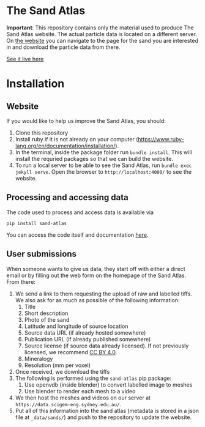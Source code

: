 # The Sand Atlas

**Important**: This repository contains only the material used to produce The Sand Atlas website. The actual particle data is located on a different server. On [the website](https://sand-atlas.scigem.com/) you can navigate to the page for the sand you are interested in and download the particle data from there.

[See it live here](https://sand-atlas.scigem.com/)

# Installation

## Website
If you would like to help us improve the Sand Atlas, you should:
1. Clone this repository
2. Install ruby if it is not already on your computer (https://www.ruby-lang.org/en/documentation/installation/).
3. In the terminal, inside the package folder run `bundle install`. This will install the requried packages so that we can build the website.
4. To run a local server to be able to see the Sand Atlas, run `bundle exec jekyll serve`. Open the browser to `http://localhost:4000/` to see the website.

## Processing and accessing data
The code used to process and access data is available via

```pip install sand-atlas```

You can access the code itself and documentation [here](https://github.com/scigem/sand-atlas-python).

## User submissions
When someone wants to give us data, they start off with either a direct email or by filling out the web form on the homepage of the Sand Atlas. From there:
1. We send a link to them requesting the upload of raw and labelled tiffs. We also ask for as much as possible of the following information:
    1. Title
    2. Short description
    3. Photo of the sand
    4. Latitude and longitude of source location
    5. Source data URL (if already hosted somewhere)
    6. Publication URL (if already published somewhere)
    7. Source license (if source data already licensed). If not previously licensed, we recommend [CC BY 4.0](https://creativecommons.org/licenses/by/4.0/).
    8. Mineralogy
    9. Resolution (mm per voxel)
2. Once received, we download the tiffs
3. The following is performed using the `sand-atlas` pip package:
    1. Use openvdb (inside blender) to convert labelled image to meshes
    2. Use blender to render each mesh to a video
4. We then host the meshes and videos on our server at `https://data.scigem-eng.sydney.edu.au/`.
5. Put all of this information into the sand atlas (metadata is stored in a json file at `_data/sands/`) and push to the repository to update the website.
